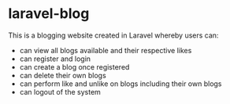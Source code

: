 # laravel-blog

This is a blogging website created in Laravel whereby users can:

* can view all blogs available and their respective likes
* can register and login 
* can create a blog once registered
* can delete their own blogs
* can perform like and unlike on blogs including their own blogs
* can logout of the system 
